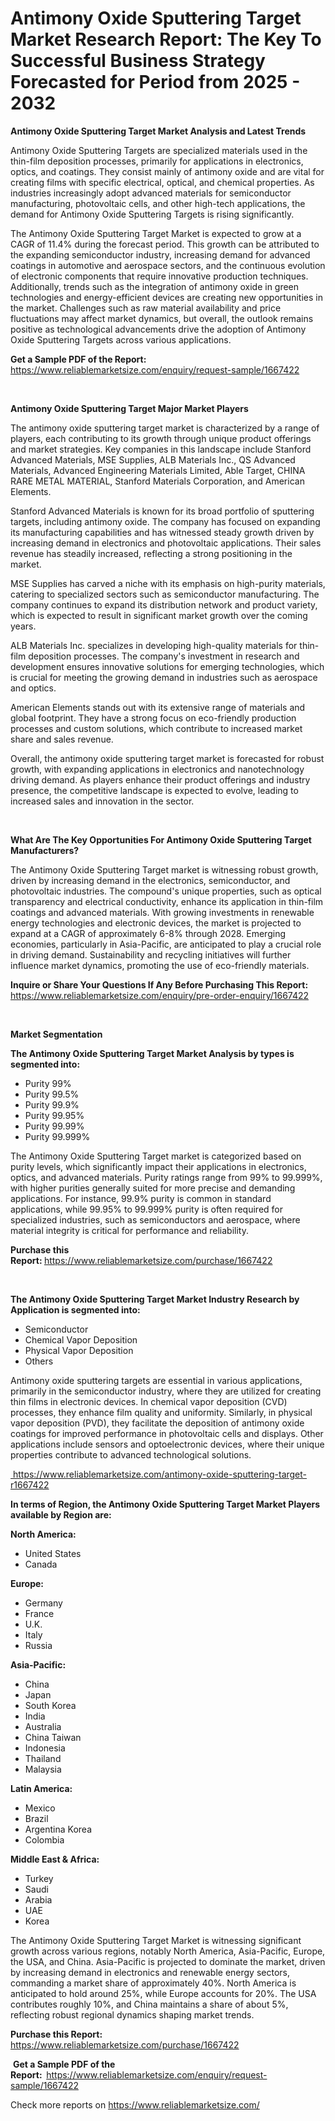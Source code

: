 <p><h1>Antimony Oxide Sputtering Target Market Research Report: The Key To Successful Business Strategy Forecasted for Period from 2025 - 2032</h1></p><p><strong>Antimony Oxide Sputtering Target Market Analysis and Latest Trends</strong></p>
<p><p>Antimony Oxide Sputtering Targets are specialized materials used in the thin-film deposition processes, primarily for applications in electronics, optics, and coatings. They consist mainly of antimony oxide and are vital for creating films with specific electrical, optical, and chemical properties. As industries increasingly adopt advanced materials for semiconductor manufacturing, photovoltaic cells, and other high-tech applications, the demand for Antimony Oxide Sputtering Targets is rising significantly.</p><p>The Antimony Oxide Sputtering Target Market is expected to grow at a CAGR of 11.4% during the forecast period. This growth can be attributed to the expanding semiconductor industry, increasing demand for advanced coatings in automotive and aerospace sectors, and the continuous evolution of electronic components that require innovative production techniques. Additionally, trends such as the integration of antimony oxide in green technologies and energy-efficient devices are creating new opportunities in the market. Challenges such as raw material availability and price fluctuations may affect market dynamics, but overall, the outlook remains positive as technological advancements drive the adoption of Antimony Oxide Sputtering Targets across various applications.</p></p>
<p><strong>Get a Sample PDF of the Report:&nbsp;</strong> <a href="https://www.reliablemarketsize.com/enquiry/request-sample/1667422?utm_campaign=2925&utm_medium=2&utm_source=Github&utm_content=ia&utm_term=08032025&utm_id=antimony-oxide-sputtering-target">https://www.reliablemarketsize.com/enquiry/request-sample/1667422</a></p>
<p>&nbsp;</p>
<p><strong>Antimony Oxide Sputtering Target Major Market Players</strong></p>
<p><p>The antimony oxide sputtering target market is characterized by a range of players, each contributing to its growth through unique product offerings and market strategies. Key companies in this landscape include Stanford Advanced Materials, MSE Supplies, ALB Materials Inc., QS Advanced Materials, Advanced Engineering Materials Limited, Able Target, CHINA RARE METAL MATERIAL, Stanford Materials Corporation, and American Elements.</p><p>Stanford Advanced Materials is known for its broad portfolio of sputtering targets, including antimony oxide. The company has focused on expanding its manufacturing capabilities and has witnessed steady growth driven by increasing demand in electronics and photovoltaic applications. Their sales revenue has steadily increased, reflecting a strong positioning in the market.</p><p>MSE Supplies has carved a niche with its emphasis on high-purity materials, catering to specialized sectors such as semiconductor manufacturing. The company continues to expand its distribution network and product variety, which is expected to result in significant market growth over the coming years.</p><p>ALB Materials Inc. specializes in developing high-quality materials for thin-film deposition processes. The company's investment in research and development ensures innovative solutions for emerging technologies, which is crucial for meeting the growing demand in industries such as aerospace and optics.</p><p>American Elements stands out with its extensive range of materials and global footprint. They have a strong focus on eco-friendly production processes and custom solutions, which contribute to increased market share and sales revenue.</p><p>Overall, the antimony oxide sputtering target market is forecasted for robust growth, with expanding applications in electronics and nanotechnology driving demand. As players enhance their product offerings and industry presence, the competitive landscape is expected to evolve, leading to increased sales and innovation in the sector.</p></p>
<p>&nbsp;</p>
<p><strong>What Are The Key Opportunities For Antimony Oxide Sputtering Target Manufacturers?</strong></p>
<p><p>The Antimony Oxide Sputtering Target market is witnessing robust growth, driven by increasing demand in the electronics, semiconductor, and photovoltaic industries. The compound's unique properties, such as optical transparency and electrical conductivity, enhance its application in thin-film coatings and advanced materials. With growing investments in renewable energy technologies and electronic devices, the market is projected to expand at a CAGR of approximately 6-8% through 2028. Emerging economies, particularly in Asia-Pacific, are anticipated to play a crucial role in driving demand. Sustainability and recycling initiatives will further influence market dynamics, promoting the use of eco-friendly materials.</p></p>
<p><strong>Inquire or Share Your Questions If Any Before Purchasing This Report:</strong> <a href="https://www.reliablemarketsize.com/enquiry/pre-order-enquiry/1667422?utm_campaign=2925&utm_medium=2&utm_source=Github&utm_content=ia&utm_term=08032025&utm_id=antimony-oxide-sputtering-target">https://www.reliablemarketsize.com/enquiry/pre-order-enquiry/1667422</a></p>
<p>&nbsp;</p>
<p><strong>Market Segmentation</strong></p>
<p><strong>The Antimony Oxide Sputtering Target Market Analysis by types is segmented into:</strong></p>
<p><ul><li>Purity 99%</li><li>Purity 99.5%</li><li>Purity 99.9%</li><li>Purity 99.95%</li><li>Purity 99.99%</li><li>Purity 99.999%</li></ul></p>
<p><p>The Antimony Oxide Sputtering Target market is categorized based on purity levels, which significantly impact their applications in electronics, optics, and advanced materials. Purity ratings range from 99% to 99.999%, with higher purities generally suited for more precise and demanding applications. For instance, 99.9% purity is common in standard applications, while 99.95% to 99.999% purity is often required for specialized industries, such as semiconductors and aerospace, where material integrity is critical for performance and reliability.</p></p>
<p><strong>Purchase this Report:&nbsp;</strong><a href="https://www.reliablemarketsize.com/purchase/1667422?utm_campaign=2925&utm_medium=2&utm_source=Github&utm_content=ia&utm_term=08032025&utm_id=antimony-oxide-sputtering-target">https://www.reliablemarketsize.com/purchase/1667422</a></p>
<p>&nbsp;</p>
<p><strong>The Antimony Oxide Sputtering Target Market Industry Research by Application is segmented into:</strong></p>
<p><ul><li>Semiconductor</li><li>Chemical Vapor Deposition</li><li>Physical Vapor Deposition</li><li>Others</li></ul></p>
<p><p>Antimony oxide sputtering targets are essential in various applications, primarily in the semiconductor industry, where they are utilized for creating thin films in electronic devices. In chemical vapor deposition (CVD) processes, they enhance film quality and uniformity. Similarly, in physical vapor deposition (PVD), they facilitate the deposition of antimony oxide coatings for improved performance in photovoltaic cells and displays. Other applications include sensors and optoelectronic devices, where their unique properties contribute to advanced technological solutions.</p></p>
<p><a href="https://www.reliablemarketsize.com/antimony-oxide-sputtering-target-r1667422?utm_campaign=2925&utm_medium=2&utm_source=Github&utm_content=ia&utm_term=08032025&utm_id=antimony-oxide-sputtering-target">&nbsp;https://www.reliablemarketsize.com/antimony-oxide-sputtering-target-r1667422</a></p>
<p><strong>In terms of Region, the Antimony Oxide Sputtering Target Market Players available by Region are:</strong></p>
<p>
    <p> <strong> North America: </strong>
        <ul>
            <li>United States</li>
            <li>Canada</li>
        </ul>
        </p> 
    <p> <strong> Europe: </strong>
        <ul>
            <li>Germany</li>
            <li>France</li>
            <li>U.K.</li>
            <li>Italy</li>
            <li>Russia</li>
        </ul>
        </p> 
    <p> <strong> Asia-Pacific: </strong>
        <ul>
            <li>China</li>
            <li>Japan</li>
            <li>South Korea</li>
            <li>India</li>
            <li>Australia</li>
            <li>China Taiwan</li>
            <li>Indonesia</li>
            <li>Thailand</li>
            <li>Malaysia</li>
        </ul>
        </p> 
    <p> <strong> Latin America: </strong>
        <ul>
            <li>Mexico</li>
            <li>Brazil</li>
            <li>Argentina Korea</li>
            <li>Colombia</li>
        </ul>
        </p> 
    <p> <strong> Middle East & Africa: </strong>
        <ul>
            <li>Turkey</li>
            <li>Saudi</li>
            <li>Arabia</li>
            <li>UAE</li>
            <li>Korea</li>
        </ul>
    </p>
    </p>
<p><p>The Antimony Oxide Sputtering Target Market is witnessing significant growth across various regions, notably North America, Asia-Pacific, Europe, the USA, and China. Asia-Pacific is projected to dominate the market, driven by increasing demand in electronics and renewable energy sectors, commanding a market share of approximately 40%. North America is anticipated to hold around 25%, while Europe accounts for 20%. The USA contributes roughly 10%, and China maintains a share of about 5%, reflecting robust regional dynamics shaping market trends.</p></p>
<p><strong>Purchase this Report: </strong><a href="https://www.reliablemarketsize.com/purchase/1667422?utm_campaign=2925&utm_medium=2&utm_source=Github&utm_content=ia&utm_term=08032025&utm_id=antimony-oxide-sputtering-target">https://www.reliablemarketsize.com/purchase/1667422</a></p>
<p>&nbsp;<strong>Get a Sample PDF of the Report:&nbsp;&nbsp;</strong><a href="https://www.reliablemarketsize.com/enquiry/request-sample/1667422?utm_campaign=2925&utm_medium=2&utm_source=Github&utm_content=ia&utm_term=08032025&utm_id=antimony-oxide-sputtering-target">https://www.reliablemarketsize.com/enquiry/request-sample/1667422</a></p>
<p><strong></strong></p>
<p>Check more reports on <a href="https://www.reliablemarketsize.com/?utm_campaign=2925&utm_medium=2&utm_source=Github&utm_content=ia&utm_term=08032025&utm_id=antimony-oxide-sputtering-target">https://www.reliablemarketsize.com/</a></p>